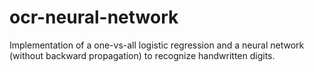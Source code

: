 # ocr-neural-network

Implementation of a one-vs-all logistic regression and a neural network (without backward propagation) to recognize handwritten digits.
